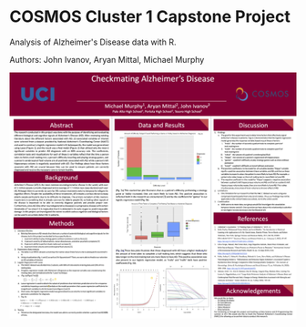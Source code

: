 # COSMOS Cluster 1 Capstone Project

Analysis of Alzheimer's Disease data with R.

Authors: John Ivanov, Aryan Mittal, Michael Murphy

![Research Poster](poster.png?raw=true "Research Poster")
